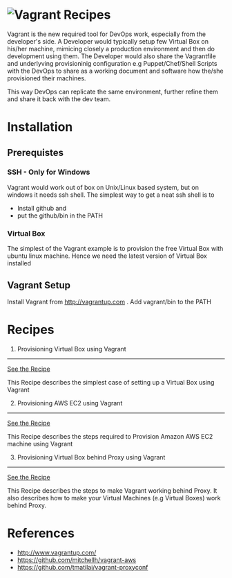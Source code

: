 ![Vagrant Recipes](https://raw.github.com/rohitghatol/vagrant-recipes/master/images/vagrant-recipes.png)
=======================
Vagrant is the new required tool for DevOps work, especially from the developer's side. A Developer would typically setup few Virtual Box on his/her machine, mimicing closely a production environment and then do development using them. The Developer would also share the Vagrantfile and underlyving provisioninig configuration e.g Puppet/Chef/Shell Scripts with the DevOps to share as a working document and software how the/she provisioned their machines.

This way DevOps can replicate the same environment, further refine them and share it back with the dev team.




Installation
==============

Prerequistes
--------------

### SSH - Only for Windows
Vagrant would work out of box on Unix/Linux based system, but on windows it needs ssh shell.
The simplest way to get a neat ssh shell is to 

 * Install github and 
 * put the github/bin in the PATH

### Virtual Box
The simplest of the Vagrant example is to provision the free Virtual Box with ubuntu linux machine. Hence we need the latest version of Virtual Box installed


Vagrant Setup
---------------
Install Vagrant from http://vagrantup.com . Add vagrant/bin to the PATH


Recipes
=========

1. Provisioning Virtual Box using Vagrant
------------------------------------------

[See the Recipe](https://github.com/rohitghatol/vagrant-recipies/tree/master/vagrant-virtualbox-simple) 

This Recipe describes the simplest case of setting up a Virtual Box using Vagrant


2. Provisioning AWS EC2 using Vagrant
---------------------------------------
[See the Recipe](https://github.com/rohitghatol/vagrant-recipies/tree/master/vagrant-aws-provider) 

This Recipe describes the steps required to Provision Amazon AWS EC2 machine using Vagrant

3. Provisioning Virtual Box behind Proxy using Vagrant
-------------------------------------------------------

[See the Recipe](https://github.com/rohitghatol/vagrant-recipies/tree/master/vagrant-virtualbox-proxy) 

This Recipe describes the steps to make Vagrant working behind Proxy. It also describes how to make your Virtual Machines (e.g Virtual Boxes) work behind Proxy.


References 
===========

 * http://www.vagrantup.com/
 * https://github.com/mitchellh/vagrant-aws
 * https://github.com/tmatilai/vagrant-proxyconf
